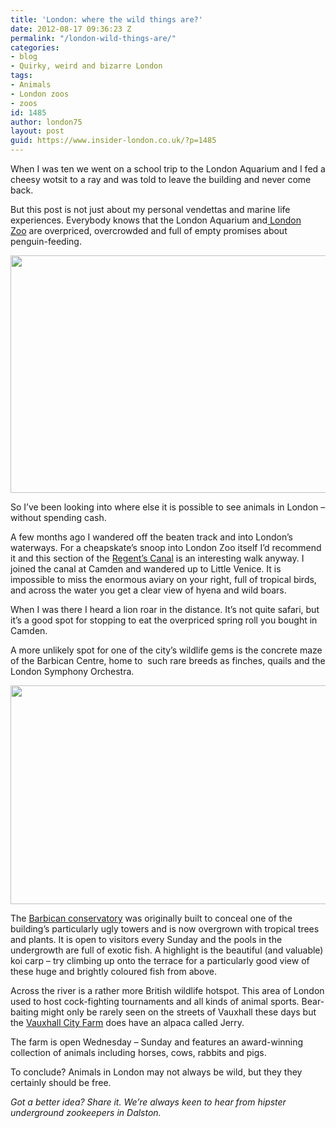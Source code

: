 ```yaml
---
title: 'London: where the wild things are?'
date: 2012-08-17 09:36:23 Z
permalink: "/london-wild-things-are/"
categories:
- blog
- Quirky, weird and bizarre London
tags:
- Animals
- London zoos
- zoos
id: 1485
author: london75
layout: post
guid: https://www.insider-london.co.uk/?p=1485
---
```


When I was ten we went on a school trip to the London Aquarium and I fed a cheesy wotsit to a ray and was told to leave the building and never come back.

<div>
  <p>
    But this post is not just about my personal vendettas and marine life experiences. Everybody knows that the London Aquarium and<a href="http://www.zsl.org/zsl-london-zoo/"> London Zoo</a> are overpriced, overcrowded and full of empty promises about penguin-feeding.
  </p>
  
  <p style="text-align: center">
    <a href="/wp-content/uploads/2012/08/waterbus-ride-on-regents-canal-see-do-large.jpg"><img class="aligncenter  wp-image-1898" src="/wp-content/uploads/2012/08/waterbus-ride-on-regents-canal-see-do-large.jpg" alt="" width="569" height="380" /></a>
  </p>
  
  <p>
    So I&#8217;ve been looking into where else it is possible to see animals in London – without spending cash.
  </p>
  
  <p>
    A few months ago I wandered off the beaten track and into London&#8217;s waterways. For a cheapskate&#8217;s snoop into London Zoo itself I&#8217;d recommend it and this section of the <a href="http://www.waterscape.com/canals-and-rivers/regents-canal">Regent&#8217;s Canal</a> is an interesting walk anyway. I joined the canal at Camden and wandered up to Little Venice. It is impossible to miss the enormous aviary on your right, full of tropical birds, and across the water you get a clear view of hyena and wild boars.
  </p>
  
  <p>
    When I was there I heard a lion roar in the distance. It&#8217;s not quite safari, but it&#8217;s a good spot for stopping to eat the overpriced spring roll you bought in Camden.
  </p>
  
  <p>
    A more unlikely spot for one of the city&#8217;s wildlife gems is the concrete maze of the Barbican Centre, home to  such rare breeds as finches, quails and the London Symphony Orchestra.
  </p>
  
  <p style="text-align: center">
    <a href="/wp-content/uploads/2012/08/barbican-conservatory.jpg"><img class="aligncenter  wp-image-1899" src="/wp-content/uploads/2012/08/barbican-conservatory.jpg" alt="" width="569" height="350" /></a>
  </p>
  
  <p>
    The <a href="http://www.barbican.org.uk/visitor-information/conservatory">Barbican conservatory</a> was originally built to conceal one of the building&#8217;s particularly ugly towers and is now overgrown with tropical trees and plants. It is open to visitors every Sunday and the pools in the undergrowth are full of exotic fish. A highlight is the beautiful (and valuable) koi carp – try climbing up onto the terrace for a particularly good view of these huge and brightly coloured fish from above.
  </p>
  
  <p>
    Across the river is a rather more British wildlife hotspot. This area of London used to host cock-fighting tournaments and all kinds of animal sports. Bear-baiting might only be rarely seen on the streets of Vauxhall these days but the <a href="http://www.vauxhallcityfarm.org/p/our-animals.html">Vauxhall City Farm</a> does have an alpaca called Jerry.
  </p>
  
  <p>
    The farm is open Wednesday – Sunday and features an award-winning collection of animals including horses, cows, rabbits and pigs.
  </p>
  
  <p>
    To conclude? Animals in London may not always be wild, but they they certainly should be free.
  </p>
  
  <p>
    <em>Got a better idea? Share it. We&#8217;re always keen to hear from hipster underground zookeepers in Dalston.</em>
  </p>
</div>